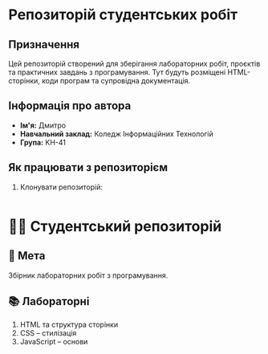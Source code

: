 # Репозиторій студентських робіт

## Призначення
Цей репозиторій створений для зберігання лабораторних робіт, проєктів та практичних завдань з програмування. Тут будуть розміщені HTML-сторінки, коди програм та супровідна документація.

## Інформація про автора
- **Ім'я:** Дмитро   
- **Навчальний заклад:** Коледж Інформаційних Технологій  
- **Група:** KН-41  

## Як працювати з репозиторієм
1. Клонувати репозиторій:  
   ```bash git clone <посилання>

# 👨‍💻 Студентський репозиторій

## 🎯 Мета
Збірник лабораторних робіт з програмування.  

## 📚 Лабораторні
1. HTML та структура сторінки  
2. CSS – стилізація  
3. JavaScript – основи  
